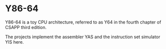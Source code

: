# Y86-64

Y86-64 is a toy CPU architecture, referred to as Y64 in the fourth chapter of CSAPP third edition. 

The projects implement the assembler YAS and the instruction set simulator YIS here.

